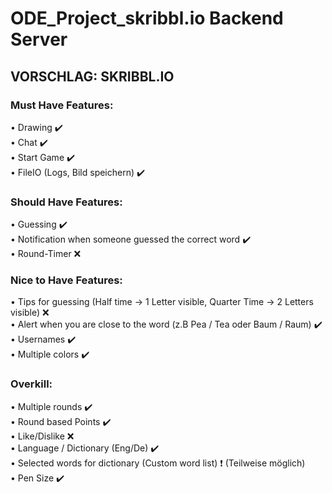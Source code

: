 # ODE_Project_skribbl.io Backend Server

## VORSCHLAG: SKRIBBL.IO

### Must Have Features:<br>
•	Drawing :heavy_check_mark:<br>
•	Chat :heavy_check_mark:<br>
•	Start Game :heavy_check_mark:<br>
•	FileIO (Logs, Bild speichern) :heavy_check_mark:<br>
### Should Have Features:<br>
•	Guessing :heavy_check_mark:<br>
•	Notification when someone guessed the correct word :heavy_check_mark:<br>
•	Round-Timer :x:<br>
### Nice to Have Features:<br>
•	Tips for guessing (Half time -> 1 Letter visible, Quarter Time -> 2 Letters visible) :x:<br>
•	Alert when you are close to the word (z.B Pea / Tea oder Baum / Raum) :heavy_check_mark:<br>
•	Usernames :heavy_check_mark:<br>
•	Multiple colors :heavy_check_mark:<br>
### Overkill:<br>
•	Multiple rounds :heavy_check_mark:<br>
•	Round based Points :heavy_check_mark:<br>
•	Like/Dislike :x:<br>
•	Language / Dictionary (Eng/De) :heavy_check_mark:<br>
•	Selected words for dictionary (Custom word list) :heavy_exclamation_mark: (Teilweise möglich)<br> 
•	Pen Size :heavy_check_mark:<br>


